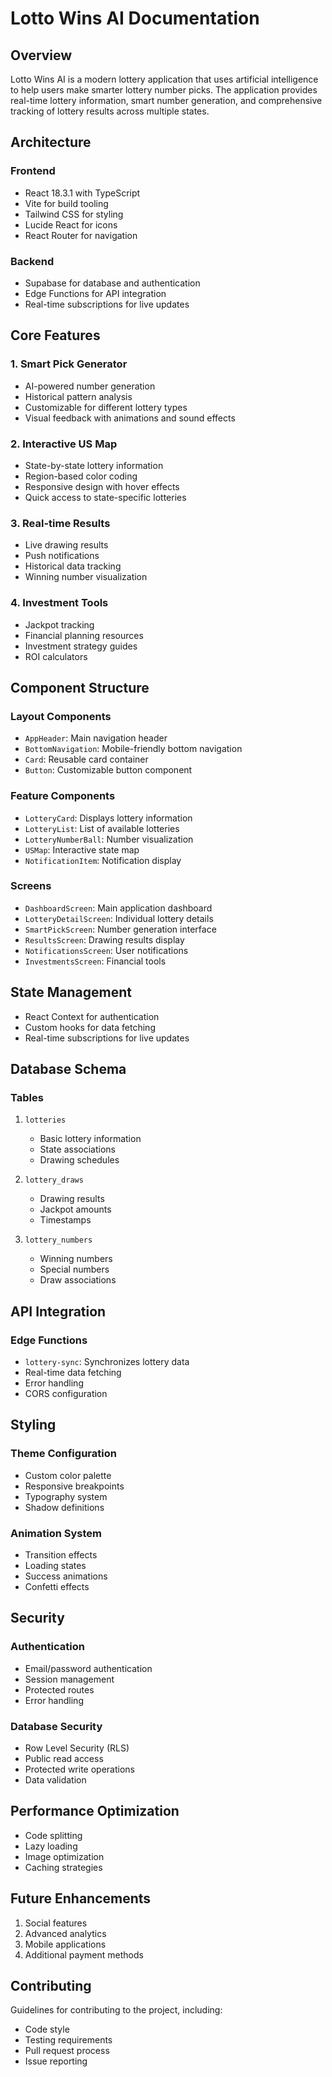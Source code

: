 # Lotto Wins AI Documentation

## Overview
Lotto Wins AI is a modern lottery application that uses artificial intelligence to help users make smarter lottery number picks. The application provides real-time lottery information, smart number generation, and comprehensive tracking of lottery results across multiple states.

## Architecture

### Frontend
- React 18.3.1 with TypeScript
- Vite for build tooling
- Tailwind CSS for styling
- Lucide React for icons
- React Router for navigation

### Backend
- Supabase for database and authentication
- Edge Functions for API integration
- Real-time subscriptions for live updates

## Core Features

### 1. Smart Pick Generator
- AI-powered number generation
- Historical pattern analysis
- Customizable for different lottery types
- Visual feedback with animations and sound effects

### 2. Interactive US Map
- State-by-state lottery information
- Region-based color coding
- Responsive design with hover effects
- Quick access to state-specific lotteries

### 3. Real-time Results
- Live drawing results
- Push notifications
- Historical data tracking
- Winning number visualization

### 4. Investment Tools
- Jackpot tracking
- Financial planning resources
- Investment strategy guides
- ROI calculators

## Component Structure

### Layout Components
- `AppHeader`: Main navigation header
- `BottomNavigation`: Mobile-friendly bottom navigation
- `Card`: Reusable card container
- `Button`: Customizable button component

### Feature Components
- `LotteryCard`: Displays lottery information
- `LotteryList`: List of available lotteries
- `LotteryNumberBall`: Number visualization
- `USMap`: Interactive state map
- `NotificationItem`: Notification display

### Screens
- `DashboardScreen`: Main application dashboard
- `LotteryDetailScreen`: Individual lottery details
- `SmartPickScreen`: Number generation interface
- `ResultsScreen`: Drawing results display
- `NotificationsScreen`: User notifications
- `InvestmentsScreen`: Financial tools

## State Management
- React Context for authentication
- Custom hooks for data fetching
- Real-time subscriptions for live updates

## Database Schema

### Tables
1. `lotteries`
   - Basic lottery information
   - State associations
   - Drawing schedules

2. `lottery_draws`
   - Drawing results
   - Jackpot amounts
   - Timestamps

3. `lottery_numbers`
   - Winning numbers
   - Special numbers
   - Draw associations

## API Integration

### Edge Functions
- `lottery-sync`: Synchronizes lottery data
- Real-time data fetching
- Error handling
- CORS configuration

## Styling

### Theme Configuration
- Custom color palette
- Responsive breakpoints
- Typography system
- Shadow definitions

### Animation System
- Transition effects
- Loading states
- Success animations
- Confetti effects

## Security

### Authentication
- Email/password authentication
- Session management
- Protected routes
- Error handling

### Database Security
- Row Level Security (RLS)
- Public read access
- Protected write operations
- Data validation

## Performance Optimization
- Code splitting
- Lazy loading
- Image optimization
- Caching strategies

## Future Enhancements
1. Social features
2. Advanced analytics
3. Mobile applications
4. Additional payment methods

## Contributing
Guidelines for contributing to the project, including:
- Code style
- Testing requirements
- Pull request process
- Issue reporting